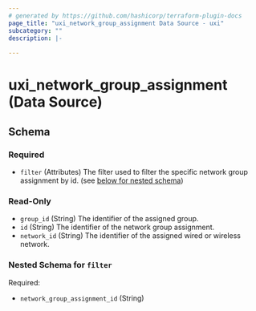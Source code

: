 ```yaml
---
# generated by https://github.com/hashicorp/terraform-plugin-docs
page_title: "uxi_network_group_assignment Data Source - uxi"
subcategory: ""
description: |-
  
---
```


# uxi_network_group_assignment (Data Source)





<!-- schema generated by tfplugindocs -->
## Schema

### Required

- `filter` (Attributes) The filter used to filter the specific network group assignment by id. (see [below for nested schema](#nestedatt--filter))

### Read-Only

- `group_id` (String) The identifier of the assigned group.
- `id` (String) The identifier of the network group assignment.
- `network_id` (String) The identifier of the assigned wired or wireless network.

<a id="nestedatt--filter"></a>
### Nested Schema for `filter`

Required:

- `network_group_assignment_id` (String)
